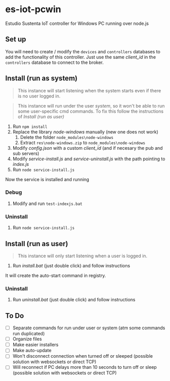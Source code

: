 # es-iot-pcwin

Estudio Sustenta IoT controller for Windows PC running over node.js

## Set up

You will need to create / modify the `devices` and `controllers` databases to add the functionality of this controller.
Just use the same *client_id* in the `controllers` database to connect to the broker.

## Install (run as system)

> This instance will start listening when the system starts even if there is no user logged in.

> This instance will run under the user *system*, so it won't be able to run some user-specific cmd commands.
> To fix this follow the instructions of *Install (run as user)*

1. Run `npm install`
1. Replace the library *node-windows* manually (new one does not work)
    1. Delete the folder `node_modules\node-windows`
    1. Extract `res\node-windows.zip` to `node_modules\node-windows`
1. Modify *config.json* with a custom *client_id* (and if necesary the pub and sub servers)
1. Modify *service-install.js* and *service-uninstall.js* with the path pointing to *index.js*
1. Run `node service-install.js`

Now the service is installed and running

### Debug

1. Modify and run `test-indexjs.bat`

### Uninstall

1. Run `node service-install.js`

## Install (run as user)

> This instance will only start listening when a user is logged in.

1. Run *install.bat* (just double click) and follow instructions

It will create the auto-start command in registry.

### Uninstall

1. Run *uninstall.bat* (just double click) and follow instructions

## To Do

- [ ] Separate commands for run under user or system (atm some commands run duplicated)
- [ ] Organize files
- [ ] Make easier installers
- [ ] Make auto-update
- [ ] Won't disconnect connection when turned off or sleeped (possible solution with websockets or direct TCP)
- [ ] Will reconnect if PC delays more than 10 seconds to turn off or sleep (possible solution with websockets or direct TCP)